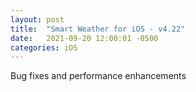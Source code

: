 ```yaml
---
layout: post
title:  "Smart Weather for iOS - v4.22"
date:   2021-09-20 12:00:01 -0500
categories: iOS
---
```


Bug fixes and performance enhancements
